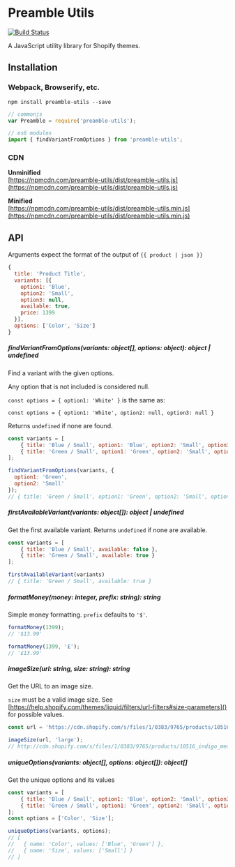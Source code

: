 Preamble Utils
============================
[![Build Status](https://travis-ci.org/sdn90/preamble-utils.svg?branch=master)](https://travis-ci.org/sdn90/preamble-utils)


A JavaScript utility library for Shopify themes.

## Installation

### Webpack, Browserify, etc.
`npm install preamble-utils --save`

```javascript
// commonjs
var Preamble = require('preamble-utils');

// es6 modules
import { findVariantFromOptions } from 'preamble-utils';
```

### CDN
**Unminified**  
[https://npmcdn.com/preamble-utils/dist/preamble-utils.js](https://npmcdn.com/preamble-utils/dist/preamble-utils.js)

**Minified**  
[https://npmcdn.com/preamble-utils/dist/preamble-utils.min.js](https://npmcdn.com/preamble-utils/dist/preamble-utils.min.js)


## API
Arguments expect the format of the output of `{{ product | json }}`

```javascript
{
  title: 'Product Title',
  variants: [{
    option1: 'Blue',
    option2: 'Small',
    option3: null,
    available: true,
    price: 1399
  }],
  options: ['Color', 'Size']
}
```

##### findVariantFromOptions(variants: object[], options: object): object | undefined
Find a variant with the given options.

Any option that is not included is considered null.

`const options = { option1: 'White' }` is the same as:

`const options = { option1: 'White', option2: null, option3: null }`

Returns `undefined` if none are found.

```javascript
const variants = [
    { title: 'Blue / Small', option1: 'Blue', option2: 'Small', option3: null },
    { title: 'Green / Small', option1: 'Green', option2: 'Small', option3: null },
];

findVariantFromOptions(variants, {
  option1: 'Green',
  option2: 'Small'
});
// { title: 'Green / Small', option1: 'Green', option2: 'Small', option3: null }
```

##### firstAvailableVariant(variants: object[]): object | undefined
Get the first available variant. Returns `undefined` if none are available.

```javascript
const variants = [
    { title: 'Blue / Small', available: false },
    { title: 'Green / Small', available: true }
];

firstAvailableVariant(variants)
// { title: 'Green / Small', available: true }
```

##### formatMoney(money: integer, prefix: string): string
Simple money formatting. `prefix` defaults to `'$'`.

```javascript
formatMoney(1399);
// '$13.99'

formatMoney(1399, '£');
// '£13.99'
```

##### imageSize(url: string, size: string): string
Get the URL to an image size.

`size` must be a valid image size. See [https://help.shopify.com/themes/liquid/filters/url-filters#size-parameters]() for possible values.

```javascript
const url = 'https://cdn.shopify.com/s/files/1/0383/9765/products/10516_indigo_med_wash_l_z.jpeg?v=1401811137';

imageSize(url, 'large');
// http://cdn.shopify.com/s/files/1/0383/9765/products/10516_indigo_med_wash_l_z_large.jpeg?v=1401811137
```

##### uniqueOptions(variants: object[], options: object[]): object[]
Get the unique options and its values

```javascript
const variants = [
    { title: 'Blue / Small', option1: 'Blue', option2: 'Small', option3: null },
    { title: 'Green / Small', option1: 'Green', option2: 'Small', option3: null },
];
const options = ['Color', 'Size'];

uniqueOptions(variants, options);
// [
//   { name: 'Color', values: ['Blue', 'Green'] },
//   { name: 'Size', values: ['Small'] }
// ]
```
